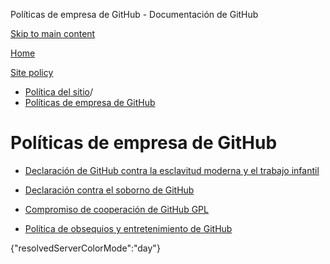 Políticas de empresa de GitHub - Documentación de GitHub

[Skip to main content](#main-content)

[Home](/es)

[Site policy](/es/site-policy)

* [Política del sitio](/es/site-policy)/
* [Políticas de empresa de GitHub](/es/site-policy/github-company-policies)

Políticas de empresa de GitHub
==========

* [Declaración de GitHub contra la esclavitud moderna y el trabajo infantil](/es/site-policy/github-company-policies/github-statement-against-modern-slavery-and-child-labor)

* [Declaración contra el soborno de GitHub](/es/site-policy/github-company-policies/github-anti-bribery-statement)

* [Compromiso de cooperación de GitHub GPL](/es/site-policy/github-company-policies/github-gpl-cooperation-commitment)

* [Política de obsequios y entretenimiento de GitHub](/es/site-policy/github-company-policies/github-gifts-and-entertainment-policy)

{"resolvedServerColorMode":"day"}
